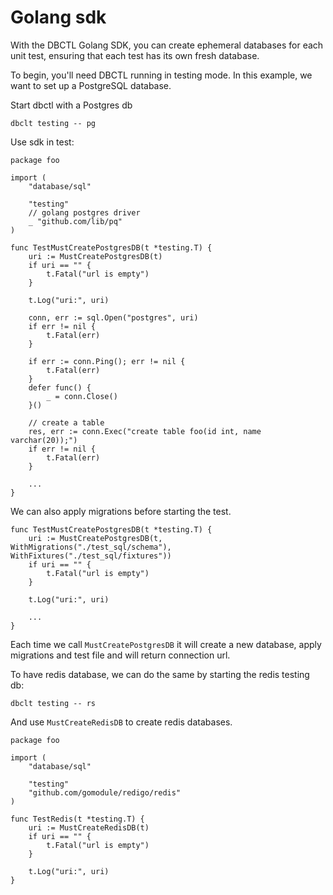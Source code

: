 # Golang sdk

With the DBCTL Golang SDK, you can create ephemeral databases for each unit test, ensuring that each test has its own fresh database.

To begin, you'll need DBCTL running in testing mode. In this example, we want to set up a PostgreSQL database.

Start dbctl with a Postgres db
```shell
dbclt testing -- pg
```

Use sdk in test:

```golang
package foo

import (
	"database/sql"

	"testing"
	// golang postgres driver
	_ "github.com/lib/pq"
)

func TestMustCreatePostgresDB(t *testing.T) {
	uri := MustCreatePostgresDB(t)
	if uri == "" {
		t.Fatal("url is empty")
	}

	t.Log("uri:", uri)

	conn, err := sql.Open("postgres", uri)
	if err != nil {
		t.Fatal(err)
	}

	if err := conn.Ping(); err != nil {
		t.Fatal(err)
	}
	defer func() {
		_ = conn.Close()
	}()

	// create a table 
	res, err := conn.Exec("create table foo(id int, name varchar(20));")
	if err != nil {
		t.Fatal(err)
	}

    ...
}

```

We can also apply migrations before starting the test. 
```golang
func TestMustCreatePostgresDB(t *testing.T) {
	uri := MustCreatePostgresDB(t, WithMigrations("./test_sql/schema"), WithFixtures("./test_sql/fixtures"))
	if uri == "" {
		t.Fatal("url is empty")
	}

	t.Log("uri:", uri)

    ...
}

```

Each time we call `MustCreatePostgresDB` it will create a new database, apply migrations and test file and will return connection url.

To have redis database, we can do the same by starting the redis testing db:
```shell
dbclt testing -- rs
```

And use `MustCreateRedisDB` to create redis databases.

```golang
package foo

import (
	"database/sql"

	"testing"
	"github.com/gomodule/redigo/redis"
)

func TestRedis(t *testing.T) {
	uri := MustCreateRedisDB(t)
	if uri == "" {
		t.Fatal("url is empty")
	}

	t.Log("uri:", uri)
}
```


